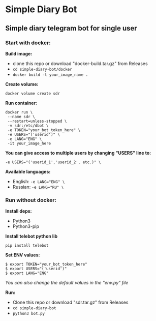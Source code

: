 # Simple Diary Bot

## Simple diary telegram bot for single user

### Start with docker:

**Build image:**
 - clone this repo or download "docker-build.tar.gz" from Releases
 - ```cd simple-diary-bot/docker```
 - ```docker build -t your_image_name .```

**Create volume:**

```
docker volume create sdr
```
**Run container:**

```
docker run \
 --name sdr \
 --restart=unless-stopped \
 -v sdr:/etc/dbot \
 -e TOKEN="your_bot_token_here" \
 -e USERS="('userid')" \
 -e LANG="ENG" \
 -it your_image_here
```

**You can give access to multiple users by changing "USERS" line to:**

```
-e USERS="('userid_1','userid_2', etc.)" \
```

**Available languages:**

- English: ```-e LANG="ENG" \```
- Russian: ```-e LANG="RU" \```

### Run without docker:

**Install deps:**

- Python3
- Python3-pip

**Install telebot python lib**

```
pip install telebot
```
**Set ENV values:**

```
$ export TOKEN="your_bot_token_here"
$ export USERS="('userid')"
$ export LANG="ENG"
```
*You can also change the default values in the "env.py" file*

**Run:**
- Clone this repo or download "sdr.tar.gz" from Releases
- ```cd simple-diary-bot```
- ```python3 bot.py```
